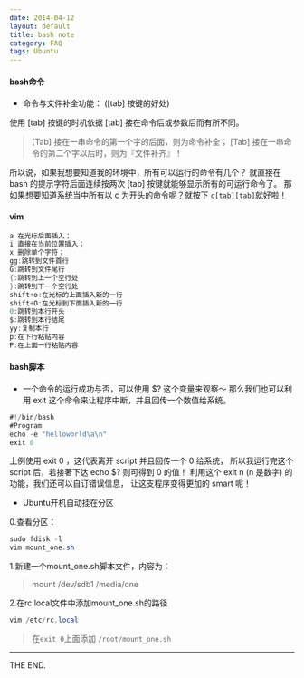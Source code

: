 ```yaml
---
date: 2014-04-12
layout: default
title: bash note
category: FAQ
tags: Ubuntu
---
```


#### bash命令

+ 命令与文件补全功能： ([tab] 按键的好处)

使用 [tab] 按键的时机依据 [tab] 接在命令后或参数后而有所不同。
>[Tab] 接在一串命令的第一个字的后面，则为命令补全；
>[Tab] 接在一串命令的第二个字以后时，则为『文件补齐』！

所以说，如果我想要知道我的环境中，所有可以运行的命令有几个？ 就直接在 bash 的提示字符后面连续按两次 [tab] 按键就能够显示所有的可运行命令了。
那如果想要知道系统当中所有以 c 为开头的命令呢？就按下 `c[tab][tab]`就好啦！

<!--more-->

#### vim

```java
a 在光标后面插入；
i 直接在当前位置插入；
x 删除单个字符；
gg:跳转到文件首行
G:跳转到文件尾行
{:跳转到上一个空行处
}:跳转到下一个空行处
shift+o:在光标的上面插入新的一行
shift+O:在光标到下面插入新的一行
0:跳转到本行开头
$:跳转到本行结尾
yy:复制本行
p:在下行粘贴内容
P:在上面一行粘贴内容
```

#### bash脚本
+ 一个命令的运行成功与否，可以使用 $? 这个变量来观察～ 那么我们也可以利用 exit 这个命令来让程序中断，并且回传一个数值给系统。

```java
#!/bin/bash
#Program
echo -e "helloworld\a\n"
exit 0
```

上例使用 exit 0 ，这代表离开 script 并且回传一个 0 给系统， 所以我运行完这个 script 后，若接著下达 echo $? 则可得到 0 的值！ 利用这个 exit n (n 是数字) 的功能，我们还可以自订错误信息， 让这支程序变得更加的 smart 呢！

+ Ubuntu开机自动挂在分区

0.查看分区：

```java
sudo fdisk -l
vim mount_one.sh
```

1.新建一个mount_one.sh脚本文件，内容为：

> mount /dev/sdb1 /media/one

2.在rc.local文件中添加mount_one.sh的路径

```java
vim /etc/rc.local
```

> 在`exit 0`上面添加 `/root/mount_one.sh`

- - -
THE END.
